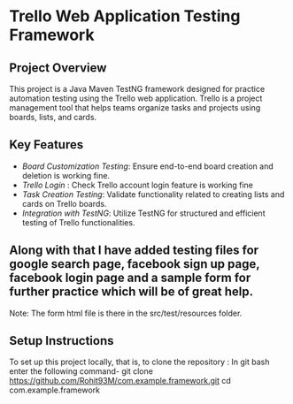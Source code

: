 # Trello Web Application Testing Framework

## Project Overview
This project is a Java Maven TestNG framework designed for practice automation testing using the Trello web application. Trello is a project management tool that helps teams organize tasks and projects using boards, lists, and cards.

## Key Features
- *Board Customization Testing*: Ensure end-to-end board creation and deletion is working fine.
- *Trello Login* : Check Trello account login feature is working fine
- *Task Creation Testing*: Validate functionality related to creating lists and cards on Trello boards.
- *Integration with TestNG*: Utilize TestNG for structured and efficient testing of Trello functionalities.

## Along with that I have added testing files for google search page, facebook sign up page, facebook login page and a sample form for further practice which will be of great help. 
Note: The form html file is there in the src/test/resources folder.

## Setup Instructions
To set up this project locally, that is, to clone the repository :
   In git bash enter the following command-
   git clone https://github.com/Rohit93M/com.example.framework.git
   cd com.example.framework
